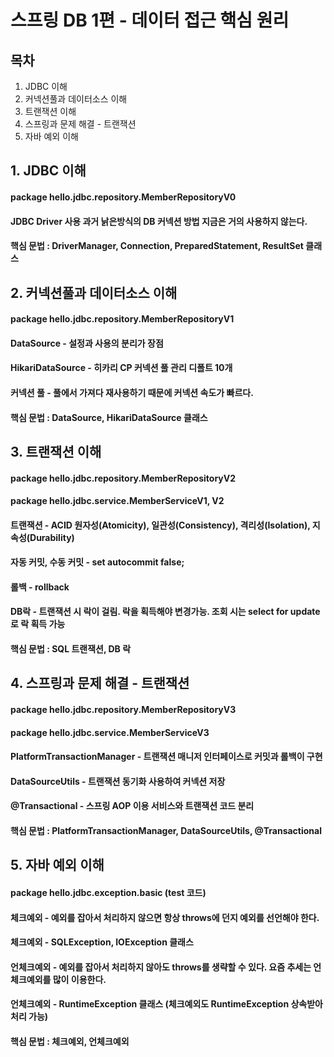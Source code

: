 # 스프링 DB 1편 - 데이터 접근 핵심 원리

## 목차
1. JDBC 이해
2. 커넥션풀과 데이터소스 이해
3. 트랜잭션 이해
4. 스프링과 문제 해결 - 트랜잭션
5. 자바 예외 이해

## 1. JDBC 이해   
#### package hello.jdbc.repository.MemberRepositoryV0   
#### JDBC Driver 사용 과거 낡은방식의 DB 커넥션 방법 지금은 거의 사용하지 않는다.
#### 핵심 문법 : DriverManager, Connection, PreparedStatement, ResultSet 클래스

## 2. 커넥션풀과 데이터소스 이해
#### package hello.jdbc.repository.MemberRepositoryV1
#### DataSource - 설정과 사용의 분리가 장점
#### HikariDataSource - 히카리 CP 커넥션 풀 관리 디폴트 10개
#### 커넥션 풀 - 풀에서 가져다 재사용하기 때문에 커넥션 속도가 빠르다.
#### 핵심 문법 : DataSource, HikariDataSource 클래스

## 3. 트랜잭션 이해
#### package hello.jdbc.repository.MemberRepositoryV2
#### package hello.jdbc.service.MemberServiceV1, V2
#### 트랜잭션 - ACID 원자성(Atomicity), 일관성(Consistency), 격리성(Isolation), 지속성(Durability)
#### 자동 커밋, 수동 커밋 - set autocommit false;
#### 롤백 - rollback
#### DB락 - 트랜잭션 시 락이 걸림. 락을 획득해야 변경가능. 조회 시는 select for update 로 락 획득 가능
#### 핵심 문법 : SQL 트랜잭션, DB 락

## 4. 스프링과 문제 해결 - 트랜잭션
#### package hello.jdbc.repository.MemberRepositoryV3
#### package hello.jdbc.service.MemberServiceV3
#### PlatformTransactionManager - 트랜잭션 매니저 인터페이스로 커밋과 롤백이 구현
#### DataSourceUtils - 트랜잭션 동기화 사용하여 커넥션 저장
#### @Transactional - 스프링 AOP 이용 서비스와 트랜잭션 코드 분리
#### 핵심 문법 : PlatformTransactionManager, DataSourceUtils, @Transactional

## 5. 자바 예외 이해
#### package hello.jdbc.exception.basic (test 코드)
#### 체크예외 - 예외를 잡아서 처리하지 않으면 항상 throws에 던지 예외를 선언해야 한다.
#### 체크예외 - SQLException, IOException 클래스
#### 언체크예외 - 예외를 잡아서 처리하지 않아도 throws를 생략할 수 있다. 요즘 추세는 언체크예외를 많이 이용한다.
#### 언체크예외 - RuntimeException 클래스 (체크예외도 RuntimeException 상속받아 처리 가능)
#### 핵심 문법 : 체크예외, 언체크예외